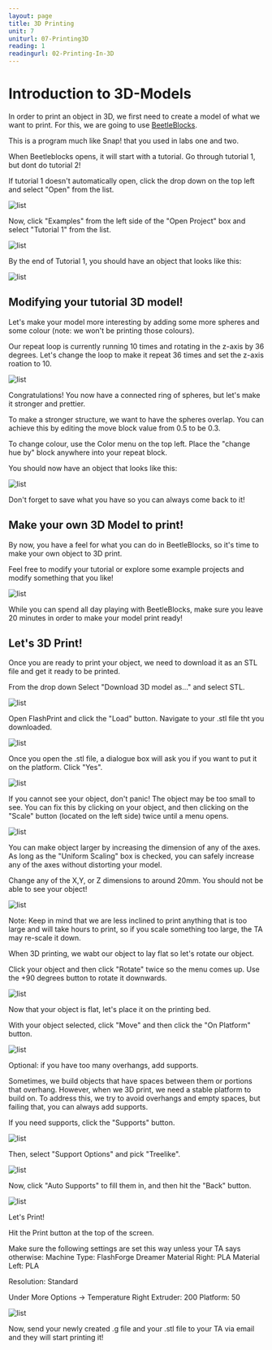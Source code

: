 ```yaml
---
layout: page
title: 3D Printing
unit: 7
uniturl: 07-Printing3D
reading: 1
readingurl: 02-Printing-In-3D
---
```


Introduction to 3D-Models
========

In order to print an object in 3D, we first need to create a model of what we want to print. For this, we are going to use [BeetleBlocks](http://beetleblocks.com/run/).

This is a program much like Snap! that you used in labs one and two. 

When Beetleblocks opens, it will start with a tutorial. Go through tutorial 1, but dont do tutorial 2!

If tutorial 1 doesn't automatically open, click the drop down on the top left and select "Open" from the list.

![list](open.PNG)

Now, click "Examples" from the left side of the "Open Project" box and select "Tutorial 1" from the list.

![list](Tutorial.PNG)

By the end of Tutorial 1, you should have an object that looks like this:

![list](bb2.PNG)

Modifying your tutorial 3D model!
------

Let's make your model more interesting by adding some more spheres and some colour (note: we won't be printing those colours).

Our repeat loop is currently running 10 times and rotating in the z-axis by 36 degrees. Let's change the loop to make it repeat 36 times and set the z-axis roation to 10.

![list](circle_spheres.PNG)

Congratulations! You now have a connected ring of spheres, but let's make it stronger and prettier. 

To make a stronger structure, we want to have the spheres overlap. You can achieve this by editing the move block value from 0.5 to be 0.3.

To change colour, use the Color menu on the top left. Place the "change hue by" block anywhere into your repeat block.

You should now have an object that looks like this:

![list](complete.PNG)

Don't forget to save what you have so you can always come back to it!

Make your own 3D Model to print!
------
By now, you have a feel for what you can do in BeetleBlocks, so it's time to make your own object to 3D print.

Feel free to modify your tutorial or explore some example projects and modify something that you like! 

![list](more_examples_highlight.PNG)

While you can spend all day playing with BeetleBlocks, make sure you leave 20 minutes in order to make your model print ready!

Let's 3D Print!
------

Once you are ready to print your object, we need to download it as an STL file and get it ready to be printed.

From the drop down Select "Download 3D model as..." and select STL.

![list](download_stl.PNG)

Open FlashPrint and click the "Load" button. Navigate to your .stl file tht you downloaded. 

![list](ff_load.PNG)

Once you open the .stl file, a dialogue box will ask you if you want to put it on the platform. Click "Yes".

![list](platform.PNG)

If you cannot see your object, don't panic! The object may be too small to see. You can fix this by clicking on your object, and then clicking on the "Scale" button (located on the left side) twice until a menu opens.

![list](scale.PNG)

You can make object larger by increasing the dimension of any of the axes. As long as the "Uniform Scaling" box is checked, you can safely increase any of the axes without distorting your model.

Change any of the X,Y, or Z dimensions to around 20mm. You should not be able to see your object!

![list](larger.PNG)

Note: Keep in mind that we are less inclined to print anything that is too large and will take hours to print, so if you scale something too large, the TA may re-scale it down.

When 3D printing, we wabt our object to lay flat so let's rotate our object.

Click your object and then click "Rotate" twice so the menu comes up. Use the +90 degrees button to rotate it downwards.

![list](rotate.PNG)

Now that your object is flat, let's place it on the printing bed.

With your object selected, click "Move" and then click the "On Platform" button.

![list](on_platform.PNG)

Optional: if you have too many overhangs, add supports.

Sometimes, we build objects that have spaces between them or portions that overhang. However, when we 3D print, we need a stable platform to build on. To address this, we try to avoid overhangs and empty spaces, but failing that, you can always add supports.

If you need supports, click the "Supports" button.

![list](supports.PNG)

Then, select "Support Options" and pick "Treelike".

![list](support_options.PNG)

Now, click "Auto Supports" to fill them in, and then hit the "Back" button.

![list](auto_support.PNG)


Let's Print!

Hit the Print button at the top of the screen.

Make sure the following settings are set this way unless your TA says otherwise:
Machine Type: FlashForge Dreamer
Material Right: PLA
Material Left: PLA

Resolution: Standard

Under More Options -> Temperature
Right Extruder: 200
Platform: 50

![list](print_settings.PNG)

Now, send your newly created .g file and your .stl file to your TA via email and they will start printing it!
